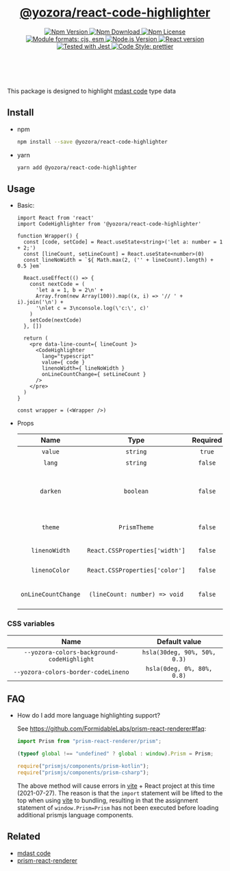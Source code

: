 <header>
  <h1 align="center">
    <a href="https://github.com/yozorajs/yozora-react/tree/main/packages/react-code-highlighter#readme">@yozora/react-code-highlighter</a>
  </h1>
  <div align="center">
    <a href="https://www.npmjs.com/package/@yozora/react-code-highlighter">
      <img
        alt="Npm Version"
        src="https://img.shields.io/npm/v/@yozora/react-code-highlighter.svg"
      />
    </a>
    <a href="https://www.npmjs.com/package/@yozora/react-code-highlighter">
      <img
        alt="Npm Download"
        src="https://img.shields.io/npm/dm/@yozora/react-code-highlighter.svg"
      />
    </a>
    <a href="https://www.npmjs.com/package/@yozora/react-code-highlighter">
      <img
        alt="Npm License"
        src="https://img.shields.io/npm/l/@yozora/react-code-highlighter.svg"
      />
    </a>
    <a href="#install">
      <img
        alt="Module formats: cjs, esm"
        src="https://img.shields.io/badge/module_formats-cjs%2C%20esm-green.svg"
      />
    </a>
    <a href="https://github.com/nodejs/node">
      <img
        alt="Node.js Version"
        src="https://img.shields.io/node/v/@yozora/react-code-highlighter"
      />
    </a>
    <a href="https://github.com/facebook/react">
      <img
        alt="React version"
        src="https://img.shields.io/npm/dependency-version/@yozora/react-code-highlighter/peer/react"
      />
    </a>
    <a href="https://github.com/facebook/jest">
      <img
        alt="Tested with Jest"
        src="https://img.shields.io/badge/tested_with-jest-9c465e.svg"
      />
    </a>
    <a href="https://github.com/prettier/prettier">
      <img
        alt="Code Style: prettier"
        src="https://img.shields.io/badge/code_style-prettier-ff69b4.svg?style=flat-square"
      />
    </a>
  </div>
</header>
<br/>

This package is designed to highlight [mdast code][] type data


## Install

* npm

  ```bash
  npm install --save @yozora/react-code-highlighter
  ```

* yarn

  ```bash
  yarn add @yozora/react-code-highlighter
  ```

## Usage

* Basic:

  ```tsx
  import React from 'react'
  import CodeHighlighter from '@yozora/react-code-highlighter'

  function Wrapper() {
    const [code, setCode] = React.useState<string>('let a: number = 1 + 2;')
    const [lineCount, setLineCount] = React.useState<number>(0)
    const lineNoWidth = `${ Math.max(2, ('' + lineCount).length) + 0.5 }em`

    React.useEffect(() => {
      const nextCode = (
        'let a = 1, b = 2\n' +
        Array.from(new Array(100)).map((x, i) => '// ' + i).join('\n') +
        '\nlet c = 3\nconsole.log(\'c:\', c)'
      )
      setCode(nextCode)
    }, [])

    return (
      <pre data-line-count={ lineCount }>
        <CodeHighlighter
          lang="typescript"
          value={ code }
          linenoWidth={ lineNoWidth }
          onLineCountChange={ setLineCount }
        />
      </pre>
    )
  }

  const wrapper = (<Wrapper />)
  ```

* Props

    Name                 | Type                            | Required  | Default             | Description
  :--------------------:|:-------------------------------:|:---------:|:-------------------:|:-------------
    `value`              | `string`                        | `true`    | -                   | Code content
    `lang`               | `string`                        | `false`   | -                   | Code language
    `darken`             | `boolean`                       | `false`   | -                   | Specify the default theme (vcsDarkTheme / vscLightTheme)
    `theme`              | `PrismTheme`                    | `false`   | Depends on `darken` | Code highlight theme
    `linenoWidth`        | `React.CSSProperties['width']`  | `false`   | `0`                 | Code line number width
    `linenoColor`        | `React.CSSProperties['color']`  | `false`   | `#858585`           | Code line number color
    `onLineCountChange`  | `(lineCount: number) => void`   | `false`   | -                   | Callback of Code line count changing

### CSS variables

Name                                        | Default value
:------------------------------------------:|:----------------:
`--yozora-colors-background-codeHighlight`  | `hsla(30deg, 90%, 50%, 0.3)`
`--yozora-colors-border-codeLineno`         | `hsla(0deg, 0%, 80%, 0.8)`


## FAQ

* How do I add more language highlighting support?

  See https://github.com/FormidableLabs/prism-react-renderer#faq:

  ```javascript
  import Prism from "prism-react-renderer/prism";

  (typeof global !== "undefined" ? global : window).Prism = Prism;

  require("prismjs/components/prism-kotlin");
  require("prismjs/components/prism-csharp");
  ```

  The above method will cause errors in [vite][] + React project at this time
  (2021-07-27). The reason is that the `import` statement will be lifted to
  the top when using [vite][] to bundling, resulting in that the assignment
  statement of `window.Prism=Prism` has not been executed before loading 
  additional prismjs language components.

## Related

* [mdast code][]
* [prism-react-renderer][]


[mdast code]: https://github.com/syntax-tree/mdast#code
[prism-react-renderer]: https://github.com/FormidableLabs/prism-react-renderer
[vite]: https://github.com/vitejs/vite
